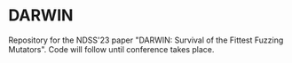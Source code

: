 # DARWIN
Repository for the NDSS'23 paper "DARWIN: Survival of the Fittest Fuzzing Mutators". Code will follow until conference takes place.
